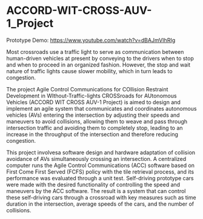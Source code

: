 # ACCORD-WIT-CROSS-AUV-1_Project

Prototype Demo:
https://www.youtube.com/watch?v=dBAJmVIhRIg

Most crossroads use a traffic light to serve as communication between human-driven
vehicles at present by conveying to the drivers when to stop and when to proceed in an
organized fashion. However, the stop and wait nature of traffic lights cause slower mobility,
which in turn leads to congestion. 

The project Agile Control Communications for COllision
Restraint Development in WIthout-Traffic-lights CROSSroads for AUtonomous Vehicles
(ACCORD WIT CROSS AUV-1 Project) is aimed to design and implement an agile system
that communicates and coordinates autonomous vehicles (AVs) entering the intersection by
adjusting their speeds and maneuvers to avoid collisions, allowing them to weave and pass
through intersection traffic and avoiding them to completely stop, leading to an increase in
the throughput of the intersection and therefore reducing congestion. 

This project involvesa software design and hardware adaptation of collision avoidance of AVs simultaneously
crossing an intersection. A centralized computer runs the Agile Control Communications
(ACC) software based on First Come First Served (FCFS) policy with the tile retrieval
process, and its performance was evaluated through a unit test. Self-driving prototype cars
were made with the desired functionality of controlling the speed and maneuvers by the
ACC software. The result is a system that can control these self-driving cars through a
crossroad with key measures such as time duration in the intersection, average speeds of
the cars, and the number of collisions.
